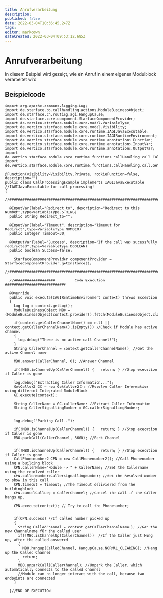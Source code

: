 ```yaml
---
title: Anrufverarbeitung
description: 
published: false
date: 2022-03-04T10:36:45.247Z
tags: 
editor: markdown
dateCreated: 2022-03-04T09:53:12.685Z
---
```


# Anrufverarbeitung
In diesem Beispiel wird gezeigt, wie ein Anruf in einem eigenen Modulblock verarbeitet wird
 
## Beispielcode


   	import org.apache.commons.logging.Log;
    import de.starface.bo.callhandling.actions.ModuleBusinessObject;
    import de.starface.ch.routing.agi.HangupCause;
    import de.starface.core.component.StarfaceComponentProvider;
    import de.vertico.starface.module.core.model.VariableType;
    import de.vertico.starface.module.core.model.Visibility;
    import de.vertico.starface.module.core.runtime.IAGIJavaExecutable;
    import de.vertico.starface.module.core.runtime.IAGIRuntimeEnvironment;
    import de.vertico.starface.module.core.runtime.annotations.Function;
    import de.vertico.starface.module.core.runtime.annotations.InputVar;
    import de.vertico.starface.module.core.runtime.annotations.OutputVar;
    import de.vertico.starface.module.core.runtime.functions.callHandling.call.CallPhonenumber2;
    import de.vertico.starface.module.core.runtime.functions.callHandling.call.GetCaller2;

    @Function(visibility=Visibility.Private, rookieFunction=false, description="")
    public class CallProcessingExample implements IAGIJavaExecutable //IAGIJavaExecutable for call processing!
    {
      //##########################################################################################

      @InputVar(label="Redirect_to", description="Redirect to this Number",type=VariableType.STRING)
      public String Redirect_to="";

      @InputVar(label="Timeout", description="Timeout for Redirect",type=VariableType.NUMBER)
      public Integer Timeout=30;

      @OutputVar(label="Success", description="If the call was sucessfully redirected",type=VariableType.BOOLEAN)
      public boolean Success=false;

        StarfaceComponentProvider componentProvider = StarfaceComponentProvider.getInstance(); 
        //##########################################################################################

      //###################			Code Execution			############################	

      @Override
      public void execute(IAGIRuntimeEnvironment context) throws Exception 
      {
        Log log = context.getLog();
        ModuleBusinessObject MBO = (ModuleBusinessObject)context.provider().fetch(ModuleBusinessObject.class);

        if(context.getCallerChannelName() == null || context.getCallerChannelName().isEmpty()) //Check if Module has active channel
        {
          log.debug("There is no active call Channel!");
        }
        String CallerChannel = context.getCallerChannelName(); //Get the active Channel name

        MBO.answer(CallerChannel, 0); //Answer Channel

        if(!MBO.isChannelUp(CallerChannel)) {	return;	} //Stop execution if Caller is gone

        log.debug("Extracting Caller Information...");
        GetCaller2 GC = new GetCaller2(); //Resolve Caller Information using different Integrated ModuleBlock
        GC.execute(context);

        String CallerName = GC.callerName; //Extract Caller Information
        String CallerSignallingNumber = GC.callerSignallingNumber;


        log.debug("Parking Call..");

        if(!MBO.isChannelUp(CallerChannel)) {	return;	} //Stop execution if Caller is gone
        MBO.parkCall(CallerChannel, 3600); //Park Channel 


        if(!MBO.isChannelUp(CallerChannel)) {	return;	} //Stop execution if Caller is gone
        CallPhonenumber2 CPN = new CallPhonenumber2(); //Call Phonenumber using a building block
        CPN.callerName="Module -> " + CallerName; //Set the Callername using the resolved caller
        CPN.callerNumber=CallerSignallingNumber; //Set the Resolved Number to show in this call
        CPN.timeout = Timeout; //The Timeout deliviered from the buildingblock
        CPN.cancelCallLeg = CallerChannel; //Cancel the Call if the Caller hangs up.

        CPN.execute(context); // Try to call the Phonenumber;


        if(CPN.success) //If called number picked up
        {
          String CalledChannel = context.getCallerChannelName(); //Get the new Channelname für the called user
          if(!MBO.isChannelUp(CallerChannel))  //If the Caller just Hung up, after the called answered
          {	
            MBO.hangup(CalledChannel, HangupCause.NORMAL_CLEARING); //Hang up the Called Channel
            return;	
          }
          MBO.unparkCall(CallerChannel); //Unpark the Caller, which automatically connects to the called channel
          //Module can no longer interact with the call, because two endpoints are connected
        }

      }//END OF EXECUTION

